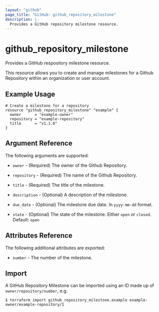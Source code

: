 ```yaml
---
layout: "github"
page_title: "GitHub: github_repository_milestone"
description: |-
  Provides a GitHub repository milestone resource.
---
```


# github_repository_milestone

Provides a GitHub respository milestone resource.

This resource allows you to create and manage milestones for a Github Repository within an organization or user account.

## Example Usage

```hcl
# Create a milestone for a repository
resource "github_repository_milestone" "example" {
  owner      = "example-owner"
  repository = "example-repository"
  title      = "v1.1.0"
}
```

## Argument Reference

The following arguments are supported:

* `owner` - (Required) The owner of the Github Repository.

* `repository` - (Required) The name of the Github Repository.

* `title` - (Required) The title of the milestone.

* `description` - (Optional) A description of the milestone.

* `due_date` - (Optional) The milestone due date. In `yyyy-mm-dd` format.

* `state` - (Optional) The state of the milestone. Either `open` or `closed`. Default: `open`


## Attributes Reference

The following additional attributes are exported:

* `number` - The number of the milestone.

## Import

A GitHub Repository Milestone can be imported using an ID made up of `owner/repository/number`, e.g.

```
$ terraform import github_repository_milestone.example example-owner/example-repository/1
```
